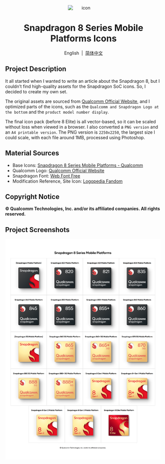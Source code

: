 <div align="center">

<img src="./favicon.ico" width="100" style="display: block; margin: 30;" alt="icon">

# Snapdragon 8 Series Mobile Platforms Icons

English&nbsp;&nbsp;|&nbsp;&nbsp;[简体中文](/README_zh-CN.md)

</div>

## Project Description

It all started when I wanted to write an article about the Snapdragon 8, but I couldn’t find high-quality assets for the Snapdragon SoC icons. So, I decided to create my own set.

The original assets are sourced from [Qualcomm Official Website](https://www.qualcomm.com/products/mobile/snapdragon/smartphones/snapdragon-8-series-mobile-platforms), and I optimized parts of the icons, such as the `Qualcomm and Snapdragon Logo at the bottom` and the `product model number display`.

The final icon pack (before 8 Elite) is all vector-based, so it can be scaled without loss when viewed in a browser. I also converted a `PNG version` and an `A4 printable version`. The PNG version is `2250x2250`, the largest size I could scale, with each file around 1MB, processed using Photoshop.

## Material Sources

- Base Icons: [Snapdragon 8 Series Mobile Platforms - Qualcomm](https://www.qualcomm.com/products/mobile/snapdragon/smartphones/snapdragon-8-series-mobile-platforms)
- Qualcomm Logo: [Qualcomm Official Website](https://www.qualcomm.com/)
- Snapdragon Font: [Web Font Free](https://www.webfontfree.com/cn/download/QualcommNext-Regular)
- Modification Reference, Site Icon: [Logopedia Fandom](https://logos.fandom.com/wiki/Qualcomm_Snapdragon)

## Copyright Notice

**© Qualcomm Technologies, Inc. and/or its affiliated companies. All rights reserved.**

## Project Screenshots

<img src="./Print-Exports/Snapdragon 8 Series Mobile Platforms.png" width="500" alt="Screenshot">

